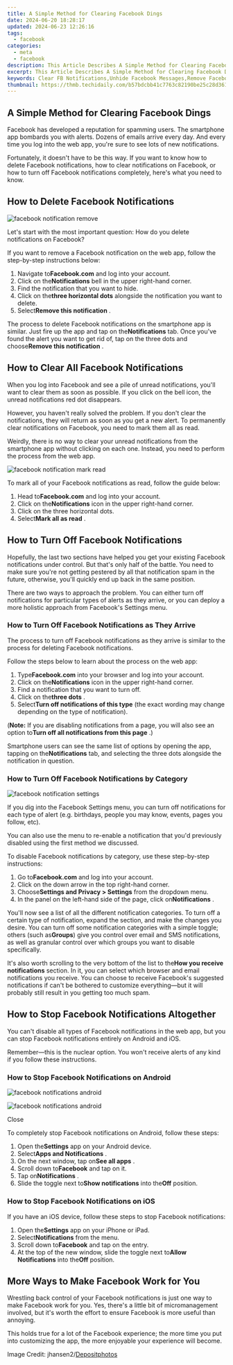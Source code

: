 ```yaml
---
title: A Simple Method for Clearing Facebook Dings
date: 2024-06-20 18:28:17
updated: 2024-06-23 12:26:16
tags:
  - facebook
categories:
  - meta
  - facebook
description: This Article Describes A Simple Method for Clearing Facebook Dings
excerpt: This Article Describes A Simple Method for Clearing Facebook Dings
keywords: Clear FB Notifications,Unhide Facebook Messages,Remove Facebook Pings,Delete Social Media Dings,Erase Facebook Alerts,Clean FB Notification Center,Hide Facebook Badges
thumbnail: https://thmb.techidaily.com/b57bdcbb41c7763c82190be25c28d361f666df5033d9cd0a341320bf7b8e56fa.jpg
---
```


## A Simple Method for Clearing Facebook Dings

 Facebook has developed a reputation for spamming users. The smartphone app bombards you with alerts. Dozens of emails arrive every day. And every time you log into the web app, you're sure to see lots of new notifications.

 Fortunately, it doesn't have to be this way. If you want to know how to delete Facebook notifications, how to clear notifications on Facebook, or how to turn off Facebook notifications completely, here's what you need to know.

## How to Delete Facebook Notifications

![facebook notification remove](https://static1.makeuseofimages.com/wordpress/wp-content/uploads/2021/06/facebook-notification-remove.jpg)

 Let's start with the most important question: How do you delete notifications on Facebook?

 If you want to remove a Facebook notification on the web app, follow the step-by-step instructions below:

1. Navigate to**Facebook.com** and log into your account.
2. Click on the**Notifications** bell in the upper right-hand corner.
3. Find the notification that you want to hide.
4. Click on the**three horizontal dots** alongside the notification you want to delete.
5. Select**Remove this notification** .

 The process to delete Facebook notifications on the smartphone app is similar. Just fire up the app and tap on the**Notifications** tab. Once you've found the alert you want to get rid of, tap on the three dots and choose**Remove this notification** .

## How to Clear All Facebook Notifications

 When you log into Facebook and see a pile of unread notifications, you'll want to clear them as soon as possible. If you click on the bell icon, the unread notifications red dot disappears.

 However, you haven't really solved the problem. If you don't clear the notifications, they will return as soon as you get a new alert. To permanently clear notifications on Facebook, you need to mark them all as read.

 Weirdly, there is no way to clear your unread notifications from the smartphone app without clicking on each one. Instead, you need to perform the process from the web app.

![facebook notification mark read](https://static1.makeuseofimages.com/wordpress/wp-content/uploads/2021/06/facebook-notification-mark-read.jpg)

 To mark all of your Facebook notifications as read, follow the guide below:

1. Head to**Facebook.com** and log into your account.
2. Click on the**Notifications** icon in the upper right-hand corner.
3. Click on the three horizontal dots.
4. Select**Mark all as read** .

## How to Turn Off Facebook Notifications

 Hopefully, the last two sections have helped you get your existing Facebook notifications under control. But that's only half of the battle. You need to make sure you're not getting pestered by all that notification spam in the future, otherwise, you'll quickly end up back in the same position.

 There are two ways to approach the problem. You can either turn off notifications for particular types of alerts as they arrive, or you can deploy a more holistic approach from Facebook's Settings menu.

### How to Turn Off Facebook Notifications as They Arrive

 The process to turn off Facebook notifications as they arrive is similar to the process for deleting Facebook notifications.

Follow the steps below to learn about the process on the web app:

1. Type**Facebook.com** into your browser and log into your account.
2. Click on the**Notifications** icon in the upper right-hand corner.
3. Find a notification that you want to turn off.
4. Click on the**three dots** .
5. Select**Turn off notifications of this type** (the exact wording may change depending on the type of notification).

 (**Note:** If you are disabling notifications from a page, you will also see an option to**Turn off all notifications from this page** .)

 Smartphone users can see the same list of options by opening the app, tapping on the**Notifications** tab, and selecting the three dots alongside the notification in question.

### How to Turn Off Facebook Notifications by Category

![facebook notification settings](https://static1.makeuseofimages.com/wordpress/wp-content/uploads/2021/06/facebook-notification-settings.jpg)

 If you dig into the Facebook Settings menu, you can turn off notifications for each type of alert (e.g. birthdays, people you may know, events, pages you follow, etc).

 You can also use the menu to re-enable a notification that you'd previously disabled using the first method we discussed.

 To disable Facebook notifications by category, use these step-by-step instructions:

1. Go to**Facebook.com** and log into your account.
2. Click on the down arrow in the top right-hand corner.
3. Choose**Settings and Privacy > Settings** from the dropdown menu.
4. In the panel on the left-hand side of the page, click on**Notifications** .

 You'll now see a list of all the different notification categories. To turn off a certain type of notification, expand the section, and make the changes you desire. You can turn off some notification categories with a simple toggle; others (such as**Groups**) give you control over email and SMS notifications, as well as granular control over which groups you want to disable specifically.

 It's also worth scrolling to the very bottom of the list to the**How you receive notifications** section. In it, you can select which browser and email notifications you receive. You can choose to receive Facebook's suggested notifications if can't be bothered to customize everything—but it will probably still result in you getting too much spam.

## How to Stop Facebook Notifications Altogether

 You can't disable all types of Facebook notifications in the web app, but you can stop Facebook notifications entirely on Android and iOS.

 Remember—this is the nuclear option. You won't receive alerts of any kind if you follow these instructions.

### How to Stop Facebook Notifications on Android

![facebook notifications android](https://static1.makeuseofimages.com/wordpress/wp-content/uploads/2021/06/facebook-notifications-android-1.png)

![facebook notifications android](https://static1.makeuseofimages.com/wordpress/wp-content/uploads/2021/06/facebook-notifications-android-2.png)

Close

 To completely stop Facebook notifications on Android, follow these steps:

1. Open the**Settings** app on your Android device.
2. Select**Apps and Notifications** .
3. On the next window, tap on**See all apps** .
4. Scroll down to**Facebook** and tap on it.
5. Tap on**Notifications** .
6. Slide the toggle next to**Show notifications** into the**Off** position.

### How to Stop Facebook Notifications on iOS

 If you have an iOS device, follow these steps to stop Facebook notifications:

1. Open the**Settings** app on your iPhone or iPad.
2. Select**Notifications** from the menu.
3. Scroll down to**Facebook** and tap on the entry.
4. At the top of the new window, slide the toggle next to**Allow Notifications** into the**Off** position.

## More Ways to Make Facebook Work for You

 Wrestling back control of your Facebook notifications is just one way to make Facebook work for you. Yes, there's a little bit of micromanagement involved, but it's worth the effort to ensure Facebook is more useful than annoying.

 This holds true for a lot of the Facebook experience; the more time you put into customizing the app, the more enjoyable your experience will become.

 Image Credit: jhansen2/[Depositphotos](https://www.anrdoezrs.net/links/7251228/type/dlg/sid/UUmuoUeUpU37313/https://depositphotos.com/7590222/stock-illustration-seamless-social-networking-background.html)


<ins class="adsbygoogle"
     style="display:block"
     data-ad-format="autorelaxed"
     data-ad-client="ca-pub-7571918770474297"
     data-ad-slot="1223367746"></ins>



<ins class="adsbygoogle"
     style="display:block"
     data-ad-client="ca-pub-7571918770474297"
     data-ad-slot="8358498916"
     data-ad-format="auto"
     data-full-width-responsive="true"></ins>
